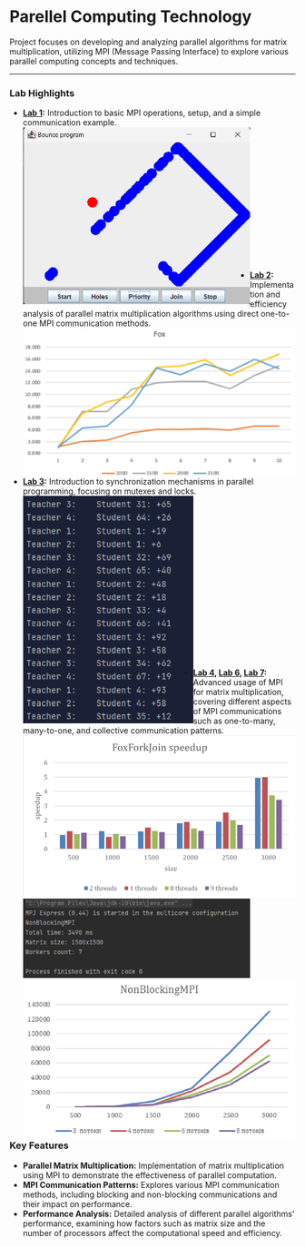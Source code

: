 # Parellel Computing Technology
Project focuses on developing and analyzing parallel algorithms for matrix multiplication, utilizing MPI (Message Passing Interface) to explore various parallel computing concepts and techniques.
____

### Lab Highlights
- **[Lab 1](https://github.com/MilaHalko/S6_ParallelComputingTechnology/tree/Lab1/Lab1):**
  Introduction to basic MPI operations, setup, and a simple communication example.
  <img src="/images/lab1.png" width="400" align='left' >
  <br><br><br><br><br><br><br><br><br><br><br><br><br><br><br>
  
- **[Lab 2](https://github.com/MilaHalko/S6_ParallelComputingTechnology/tree/Lab2/MatrixMultiplier):**
  Implementation and efficiency analysis of parallel matrix multiplication algorithms using direct one-to-one MPI communication methods. <br>
  <img src="/images/lab2.png" width="500" align='left'>
  <br><br><br><br><br><br><br><br><br><br><br><br>
  
- **[Lab 3](https://github.com/MilaHalko/S6_ParallelComputingTechnology/tree/Lab3/SyncMethods):**
  Introduction to synchronization mechanisms in parallel programming, focusing on mutexes and locks. <br>
  <img src="/images/lab3.png" width="300" align='left' />
  <br><br><br><br><br><br><br><br><br><br><br><br><br><br><br><br><br>
  
- **[Lab 4](https://github.com/MilaHalko/S6_ParallelComputingTechnology/tree/Lab4/WordsCounter),
    [Lab 6](https://github.com/MilaHalko/S6_ParallelComputingTechnology/tree/Lab6/Lab6/src),
    [Lab 7](https://github.com/MilaHalko/S6_ParallelComputingTechnology/tree/Lab7/Lab7/src):**
  Advanced usage of MPI for matrix multiplication, covering different aspects of MPI communications such as one-to-many, many-to-one, and collective communication patterns. <br>
  <img src="/images/lab5.png" width="500" align='left' />
  <img src="/images/lab6.png" width="400" align='left' />
  <img src="/images/lab7.png" width="500" align='left' />
  <br><br><br><br><br><br><br><br><br><br><br><br><br><br><br><br><br><br><br><br><br><br><br><br><br>
____

### Key Features
- **Parallel Matrix Multiplication:** Implementation of matrix multiplication using MPI to demonstrate the effectiveness of parallel computation.
- **MPI Communication Patterns:** Explores various MPI communication methods, including blocking and non-blocking communications and their impact on performance.
- **Performance Analysis:** Detailed analysis of different parallel algorithms' performance, examining how factors such as matrix size and the number of processors affect the computational speed and efficiency.
